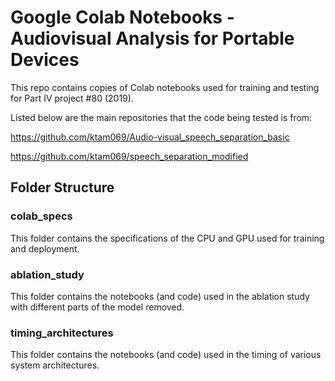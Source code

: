 # Google Colab Notebooks - Audiovisual Analysis for Portable Devices

This repo contains copies of Colab notebooks used for training and testing for Part IV project #80 (2019).

Listed below are the main repositories that the code being tested is from:

https://github.com/ktam069/Audio-visual_speech_separation_basic

https://github.com/ktam069/speech_separation_modified

## Folder Structure

### colab_specs

This folder contains the specifications of the CPU and GPU used for training and deployment.

### ablation_study

This folder contains the notebooks (and code) used in the ablation study with different parts of the model removed.

### timing_architectures

This folder contains the notebooks (and code) used in the timing of various system architectures.
